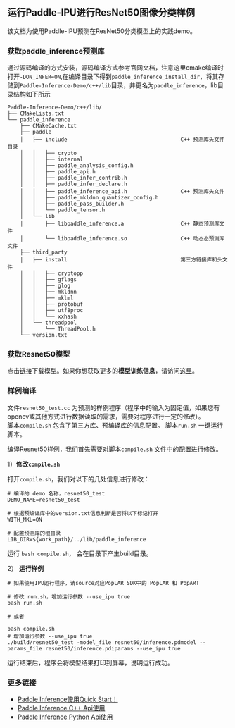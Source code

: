 ## 运行Paddle-IPU进行ResNet50图像分类样例

该文档为使用Paddle-IPU预测在ResNet50分类模型上的实践demo。

### 获取paddle_inference预测库

通过源码编译的方式安装，源码编译方式参考官网文档，注意这里cmake编译时打开`-DON_INFER=ON`,在编译目录下得到`paddle_inference_install_dir`，将其存储到`Paddle-Inference-Demo/c++/lib`目录，并更名为`paddle_inference`，lib目录结构如下所示

```
Paddle-Inference-Demo/c++/lib/
├── CMakeLists.txt
└── paddle_inference
    ├── CMakeCache.txt
    ├── paddle
    │   ├── include                                    C++ 预测库头文件目录
    │   │   ├── crypto
    │   │   ├── internal
    │   │   ├── paddle_analysis_config.h
    │   │   ├── paddle_api.h
    │   │   ├── paddle_infer_contrib.h
    │   │   ├── paddle_infer_declare.h
    │   │   ├── paddle_inference_api.h                 C++ 预测库头文件
    │   │   ├── paddle_mkldnn_quantizer_config.h
    │   │   ├── paddle_pass_builder.h
    │   │   └── paddle_tensor.h
    │   └── lib
    │       ├── libpaddle_inference.a                  C++ 静态预测库文件
    │       └── libpaddle_inference.so                 C++ 动态态预测库文件
    ├── third_party
    │   ├── install                                    第三方链接库和头文件
    │   │   ├── cryptopp
    │   │   ├── gflags
    │   │   ├── glog
    │   │   ├── mkldnn
    │   │   ├── mklml
    │   │   ├── protobuf
    │   │   ├── utf8proc
    │   │   └── xxhash
    │   └── threadpool
    │       └── ThreadPool.h
    └── version.txt
```


### 获取Resnet50模型

点击[链接](https://paddle-inference-dist.bj.bcebos.com/Paddle-Inference-Demo/resnet50.tgz)下载模型。如果你想获取更多的**模型训练信息**，请访问[这里](https://github.com/PaddlePaddle/PaddleClas)。
### **样例编译**
 
文件`resnet50_test.cc` 为预测的样例程序（程序中的输入为固定值，如果您有opencv或其他方式进行数据读取的需求，需要对程序进行一定的修改）。   
脚本`compile.sh` 包含了第三方库、预编译库的信息配置。
脚本`run.sh` 一键运行脚本。

编译Resnet50样例，我们首先需要对脚本`compile.sh` 文件中的配置进行修改。

1）**修改`compile.sh`**

打开`compile.sh`，我们对以下的几处信息进行修改：

```shell
# 编译的 demo 名称，resnet50_test
DEMO_NAME=resnet50_test

# 根据预编译库中的version.txt信息判断是否将以下标记打开
WITH_MKL=ON

# 配置预测库的根目录
LIB_DIR=${work_path}/../lib/paddle_inference
```

运行 `bash compile.sh`， 会在目录下产生build目录。


2） **运行样例**

```shell
# 如果使用IPU运行程序，请source对应PopLAR SDK中的 PopLAR 和 PopART

# 修改 run.sh，增加运行参数 --use_ipu true
bash run.sh

# 或者

bash compile.sh
# 增加运行参数 --use_ipu true
./build/resnet50_test -model_file resnet50/inference.pdmodel --params_file resnet50/inference.pdiparams --use_ipu true
```

运行结束后，程序会将模型结果打印到屏幕，说明运行成功。

### 更多链接
- [Paddle Inference使用Quick Start！](https://paddle-inference.readthedocs.io/en/latest/introduction/quick_start.html)
- [Paddle Inference C++ Api使用](https://paddle-inference.readthedocs.io/en/latest/api_reference/cxx_api_index.html)
- [Paddle Inference Python Api使用](https://paddle-inference.readthedocs.io/en/latest/api_reference/python_api_index.html)
